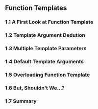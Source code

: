 ## Function Templates

### 1.1 A First Look at Function Template



### 1.2 Template Argument Dedution



### 1.3 Multiple Template Parameters



### 1.4 Default Template Arguments



### 1.5 Overloading Function Template



### 1.6 But, Shouldn't We...?



### 1.7 Summary



